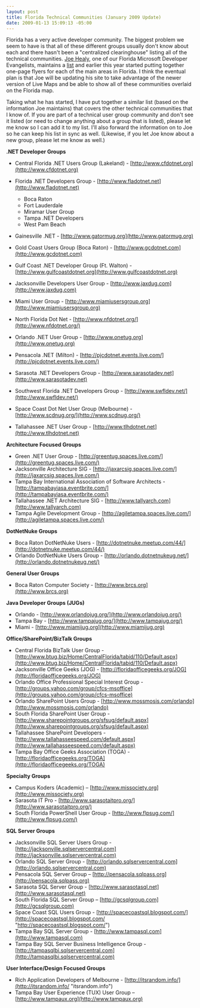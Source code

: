 ```yaml
---
layout: post
title: Florida Technical Communities (January 2009 Update)
date: 2009-01-13 15:09:13 -05:00
---
```


Florida has a very active developer community. The biggest problem we seem to have is that all of these different groups usually don't know about each and there hasn't been a "centralized clearinghouse" listing all of the technical communities. [Joe Healy](http://www.devfish.net), one of our Florida Microsoft Developer Evangelists, maintains a [list](http://devfish.net/DevCommunities.aspx) and earlier this year started putting together one-page flyers for each of the main areas in Florida. I think the eventual plan is that Joe will be updating his site to take advantage of the newer version of Live Maps and be able to show all of these communities overlaid on the Florida map.

Taking what he has started, I have put together a similar list (based on the information Joe maintains) that covers the other technical communities that I know of. If you are part of a technical user group community and don't see it listed (or need to change anything about a group that is listed), please let me know so I can add it to my list. I'll also forward the information on to Joe so he can keep his list in sync as well. (Likewise, if you let Joe know about a new group, please let me know as well.)

**.NET Developer Groups**

*   Central Florida .NET Users Group (Lakeland) - [http://www.cfdotnet.org](http://www.cfdotnet.org) 
*   Florida .NET Developers Group - [http://www.fladotnet.net](http://www.fladotnet.net)       

    *   Boca Raton 
    *   Fort Lauderdale 
    *   Miramar User Group 
    *   Tampa .NET Developers 
    *   West Pam Beach    
*   Gainesville .NET - [http://www.gatormug.org](http://www.gatormug.org) 
*   Gold Coast Users Group (Boca Raton) - [http://www.gcdotnet.com](http://www.gcdotnet.com) 
*   Gulf Coast .NET Developer Group (Ft. Walton) - [http://www.gulfcoastdotnet.org](http://www.gulfcoastdotnet.org) 
*   Jacksonville Developers User Group - [http://www.jaxdug.com](http://www.jaxdug.com) 
*   Miami User Group - [http://www.miamiusersgroup.org](http://www.miamiusersgroup.org) 
*   North Florida Dot Net - [http://www.nfdotnet.org/](http://www.nfdotnet.org/) 
*   Orlando .NET User Group - [http://www.onetug.org](http://www.onetug.org) 
*   Pensacola .NET (Milton) - [http://pjcdotnet.events.live.com/](http://pjcdotnet.events.live.com/) 
*   Sarasota .NET Developers Group - [http://www.sarasotadev.net](http://www.sarasotadev.net) 
*   Southwest Florida .NET Developers Group - [http://www.swfldev.net/](http://www.swfldev.net/) 
*   Space Coast Dot Net User Group (Melbourne) - [http://www.scdnug.org/](http://www.scdnug.org/) 
*   Tallahassee .NET User Group - [http://www.tlhdotnet.net](http://www.tlhdotnet.net)   

**Architecture Focused Groups**

*   Green .NET User Group - [http://greentug.spaces.live.com/](http://greentug.spaces.live.com/) 
*   Jacksonville Architecture SIG - [http://jaxarcsig.spaces.live.com/](http://jaxarcsig.spaces.live.com/) 
*   Tampa Bay International Association of Software Architects - [http://tampabayiasa.eventbrite.com/](http://tampabayiasa.eventbrite.com/) 
*   Tallahassee .NET Architecture SIG - [http://www.tallyarch.com](http://www.tallyarch.com) 
*   Tampa Agile Development Group - [http://agiletampa.spaces.live.com/](http://agiletampa.spaces.live.com/)   

**DotNetNuke Groups**

*   Boca Raton DotNetNuke Users - [http://dotnetnuke.meetup.com/44/](http://dotnetnuke.meetup.com/44/) 
*   Orlando DotNetNuke Users Group - [http://orlando.dotnetnukeug.net/](http://orlando.dotnetnukeug.net/)   

**General User Groups**

*   Boca Raton Computer Society - [http://www.brcs.org](http://www.brcs.org)   

**Java Developer Groups (JUGs)**

*   Orlando - [http://www.orlandojug.org/](http://www.orlandojug.org/) 
*   Tampa Bay - [http://www.tampajug.org/](http://www.tampajug.org/) 
*   Miami - [](http://www.miamijug.org/)[http://www.miamijug.org](http://www.miamijug.org)   

**Office/SharePoint/BizTalk Groups**

*   Central Florida BizTalk User Group - [http://www.btug.biz/Home/CentralFlorida/tabid/110/Default.aspx](http://www.btug.biz/Home/CentralFlorida/tabid/110/Default.aspx) 
*   Jacksonville Office Geeks (JOG) - [http://floridaofficegeeks.org/JOG](http://floridaofficegeeks.org/JOG) 
*   Orlando Office Professional Special Interest Group - [http://groups.yahoo.com/group/cfcs-msoffice](http://groups.yahoo.com/group/cfcs-msoffice) 
*   Orlando SharePoint Users Group - [http://www.mossmosis.com/orlando](http://www.mossmosis.com/orlando) 
*   South Florida SharePoint User Group - [http://www.sharepointgroups.org/sfsug/default.aspx](http://www.sharepointgroups.org/sfsug/default.aspx) 
*   Tallahassee SharePoint Developers - [http://www.tallahasseespeed.com/default.aspx](http://www.tallahasseespeed.com/default.aspx) 
*   Tampa Bay Office Geeks Association (TOGA) - [http://floridaofficegeeks.org/TOGA](http://floridaofficegeeks.org/TOGA)   

**Specialty Groups**

*   Campus Koders (Academic) – [http://www.missociety.org](http://www.missociety.org) 
*   Sarasota IT Pro - [http://www.sarasotaitpro.org/](http://www.sarasotaitpro.org/) 
*   South Florida PowerShell User Group - [http://www.flpsug.com/](http://www.flpsug.com/)   

**SQL Server Groups**

*   Jacksonville SQL Server Users Group - [http://jacksonville.sqlservercentral.com](http://jacksonville.sqlservercentral.com) 
*   Orlando SQL Server Group - [http://orlando.sqlservercentral.com](http://orlando.sqlservercentral.com) 
*   Pensacola SQL Server Group – [http://pensacola.sqlpass.org](http://pensacola.sqlpass.org) 
*   Sarasota SQL Server Group - [http://www.sarasotasql.net](http://www.sarasotasql.net) 
*   South Florida SQL Server Group – [http://gcsqlgroup.com](http://gcsqlgroup.com) 
*   Space Coast SQL Users Group - [http://spacecoastsql.blogspot.com/](http://spacecoastsql.blogspot.com/ "http://spacecoastsql.blogspot.com/") 
*   Tampa Bay SQL Server Group - [http://www.tampasql.com](http://www.tampasql.com) 
*   Tampa Bay SQL Server Business Intelligence Group - [http://tampasqlbi.sqlservercentral.com](http://tampasqlbi.sqlservercentral.com)   

**User Interface/Design Focused Groups**

*   Rich Application Developers of Melbourne - [http://itsrandom.info/](http://itsrandom.info/ "itsrandom.info") 
*   Tampa Bay User Experience (TUX) User Group – [http://www.tampaux.org](http://www.tampaux.org) 
